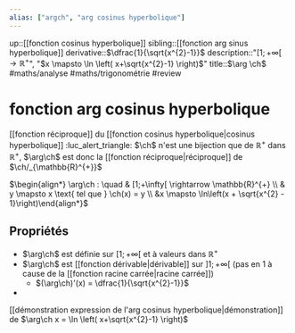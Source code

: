 ```yaml
---
alias: ["argch", "arg cosinus hyperbolique"]
---
```

up::[[fonction cosinus hyperbolique]]
sibling::[[fonction arg sinus hyperbolique]]
derivative::$\dfrac{1}{\sqrt{x^{2}-1}}$
description::"$[1;+\infty[ \to \mathbb{R}^{+}$", "$x \mapsto \ln \left( x+\sqrt{x^{2}-1} \right)$"
title::$\arg \ch$
#maths/analyse #maths/trigonométrie #review 
# fonction arg cosinus hyperbolique
[[fonction réciproque]] du [[fonction cosinus hyperbolique|cosinus hyperbolique]]
:luc_alert_triangle: $\ch$ n'est une bijection que de $\mathbb{R}^{+}$ dans $\mathbb{R}^{+}$, $\arg\ch$ est donc la [[fonction réciproque|réciproque]] de $\ch/_{\mathbb{R}^{+}}$

$\begin{align*} \arg\ch : \quad & [1;+\infty[ \rightarrow \mathbb{R}^{+} \\ & y \mapsto x \text{ tel que } \ch(x) = y \\ &x \mapsto \ln\left(x + \sqrt{x^{2} - 1}\right)\end{align*}$


## Propriétés

 - $\arg\ch$ est définie sur $[1; +\infty[$ et à valeurs dans $\mathbb{R}^{+}$
 - $\arg\ch$ est [[fonction dérivable|dérivable]] sur $]1;+\infty[$ (pas en 1 à cause de la [[fonction racine carrée|racine carrée]])
     - $(\arg\ch)'(x) = \dfrac{1}{\sqrt{x^{2}-1}}$
 - 

[[démonstration expression de l'arg cosinus hyperbolique|démonstration]] de $\arg\ch x = \ln \left( x+\sqrt{x^{2}-1} \right)$
